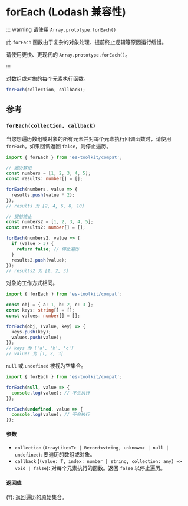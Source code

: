 # forEach (Lodash 兼容性)

::: warning 请使用 `Array.prototype.forEach()`

此 `forEach` 函数由于复杂的对象处理、提前终止逻辑等原因运行缓慢。

请使用更快、更现代的 `Array.prototype.forEach()`。

:::

对数组或对象的每个元素执行函数。

```typescript
forEach(collection, callback);
```

## 参考

### `forEach(collection, callback)`

当您想遍历数组或对象的所有元素并对每个元素执行回调函数时，请使用 `forEach`。如果回调返回 `false`，则停止遍历。

```typescript
import { forEach } from 'es-toolkit/compat';

// 遍历数组
const numbers = [1, 2, 3, 4, 5];
const results: number[] = [];

forEach(numbers, value => {
  results.push(value * 2);
});
// results 为 [2, 4, 6, 8, 10]

// 提前终止
const numbers2 = [1, 2, 3, 4, 5];
const results2: number[] = [];

forEach(numbers2, value => {
  if (value > 3) {
    return false; // 停止遍历
  }
  results2.push(value);
});
// results2 为 [1, 2, 3]
```

对象的工作方式相同。

```typescript
import { forEach } from 'es-toolkit/compat';

const obj = { a: 1, b: 2, c: 3 };
const keys: string[] = [];
const values: number[] = [];

forEach(obj, (value, key) => {
  keys.push(key);
  values.push(value);
});
// keys 为 ['a', 'b', 'c']
// values 为 [1, 2, 3]
```

`null` 或 `undefined` 被视为空集合。

```typescript
import { forEach } from 'es-toolkit/compat';

forEach(null, value => {
  console.log(value); // 不会执行
});

forEach(undefined, value => {
  console.log(value); // 不会执行
});
```

#### 参数

- `collection` (`ArrayLike<T> | Record<string, unknown> | null | undefined`): 要遍历的数组或对象。
- `callback` (`(value: T, index: number | string, collection: any) => void | false`): 对每个元素执行的函数。返回 `false` 以停止遍历。

#### 返回值

(`T`): 返回遍历的原始集合。
